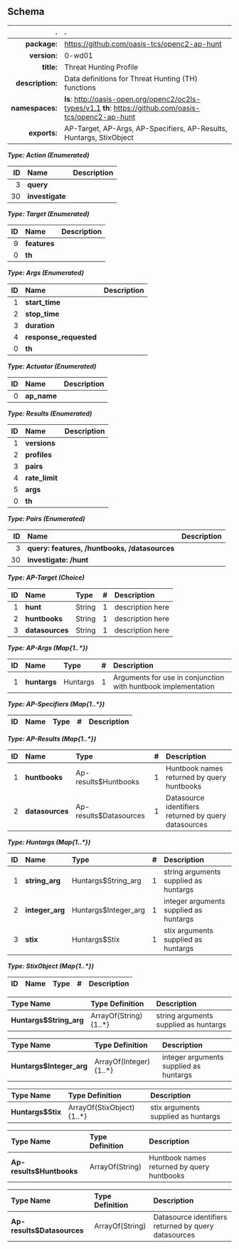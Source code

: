 ## Schema
|                . | .                                                                                                         |
|-----------------:|:----------------------------------------------------------------------------------------------------------|
|     **package:** | https://github.com/oasis-tcs/openc2-ap-hunt                                                               |
|     **version:** | 0-wd01                                                                                                    |
|       **title:** | Threat Hunting Profile                                                                                    |
| **description:** | Data definitions for Threat Hunting (TH) functions                                                        |
|  **namespaces:** | **ls**: http://oasis-open.org/openc2/oc2ls-types/v1.1 **th**: https://github.com/oasis-tcs/openc2-ap-hunt |
|     **exports:** | AP-Target, AP-Args, AP-Specifiers, AP-Results, Huntargs, StixObject                                       |

**_Type: Action (Enumerated)_**

| ID | Name            | Description |
|---:|:----------------|:------------|
|  3 | **query**       |             |
| 30 | **investigate** |             |

**_Type: Target (Enumerated)_**

| ID | Name         | Description |
|---:|:-------------|:------------|
|  9 | **features** |             |
|  0 | **th**  |             |

**_Type: Args (Enumerated)_**

| ID | Name                   | Description |
|---:|:-----------------------|:------------|
|  1 | **start_time**         |             |
|  2 | **stop_time**          |             |
|  3 | **duration**           |             |
|  4 | **response_requested** |             |
|  0 | **th**            |             |

**_Type: Actuator (Enumerated)_**

| ID | Name        | Description |
|---:|:------------|:------------|
|  0 | **ap_name** |             |

**_Type: Results (Enumerated)_**

| ID | Name           | Description |
|---:|:---------------|:------------|
|  1 | **versions**   |             |
|  2 | **profiles**   |             |
|  3 | **pairs**      |             |
|  4 | **rate_limit** |             |
|  5 | **args**       |             |
|  0 | **th**    |             |

**_Type: Pairs (Enumerated)_**

| ID | Name                                             | Description |
|---:|:-------------------------------------------------|:------------|
|  3 | **query: features, /huntbooks, /datasources**                              |             |
| 30 | **investigate: /hunt** |             |

**_Type: AP-Target (Choice)_**

| ID | Name            | Type   | # | Description      |
|---:|:----------------|:-------|--:|:-----------------|
|  1 | **hunt**        | String | 1 | description here |
|  2 | **huntbooks**   | String | 1 | description here |
|  3 | **datasources** | String | 1 | description here |

**_Type: AP-Args (Map{1..*})_**

| ID | Name         | Type     | # | Description                                                   |
|---:|:-------------|:---------|--:|:--------------------------------------------------------------|
|  1 | **huntargs** | Huntargs | 1 | Arguments for use in conjunction with huntbook implementation |

**_Type: AP-Specifiers (Map{1..*})_**

| ID | Name | Type | # | Description |
|---:|:-----|:-----|--:|:------------|

**_Type: AP-Results (Map{1..*})_**

| ID | Name            | Type                   | # | Description                                          |
|---:|:----------------|:-----------------------|--:|:-----------------------------------------------------|
|  1 | **huntbooks**   | Ap-results$Huntbooks   | 1 | Huntbook names returned by query huntbooks           |
|  2 | **datasources** | Ap-results$Datasources | 1 | Datasource identifiers returned by query datasources |

**_Type: Huntargs (Map{1..*})_**

| ID | Name            | Type                 | # | Description                            |
|---:|:----------------|:---------------------|--:|:---------------------------------------|
|  1 | **string_arg**  | Huntargs$String_arg  | 1 | string arguments supplied as huntargs  |
|  2 | **integer_arg** | Huntargs$Integer_arg | 1 | integer arguments supplied as huntargs |
|  3 | **stix**        | Huntargs$Stix        | 1 | stix arguments supplied as huntargs    |

**_Type: StixObject (Map{1..*})_**

| ID | Name | Type | # | Description |
|---:|:-----|:-----|--:|:------------|


| Type Name               | Type Definition       | Description                           |
|:------------------------|:----------------------|:--------------------------------------|
| **Huntargs$String_arg** | ArrayOf(String){1..*} | string arguments supplied as huntargs |


| Type Name                | Type Definition        | Description                            |
|:-------------------------|:-----------------------|:---------------------------------------|
| **Huntargs$Integer_arg** | ArrayOf(Integer){1..*} | integer arguments supplied as huntargs |


| Type Name         | Type Definition           | Description                         |
|:------------------|:--------------------------|:------------------------------------|
| **Huntargs$Stix** | ArrayOf(StixObject){1..*} | stix arguments supplied as huntargs |


| Type Name                | Type Definition | Description                                |
|:-------------------------|:----------------|:-------------------------------------------|
| **Ap-results$Huntbooks** | ArrayOf(String) | Huntbook names returned by query huntbooks |


| Type Name                  | Type Definition | Description                                          |
|:---------------------------|:----------------|:-----------------------------------------------------|
| **Ap-results$Datasources** | ArrayOf(String) | Datasource identifiers returned by query datasources |
